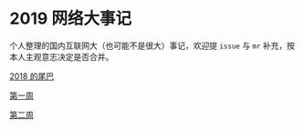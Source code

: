 # 2019 网络大事记 

个人整理的国内互联网大（也可能不是很大）事记，欢迎提 `issue` 与 `mr` 补充，按本人主观意志决定是否合并。

[2018 的尾巴](00)

[第一周](01)

[第二周](02)
